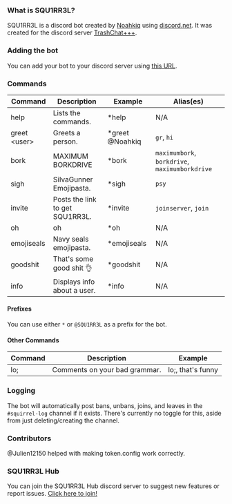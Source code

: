 ### What is SQU1RR3L?
SQU1RR3L is a discord bot created by [Noahkiq](https://github.com/Noahkiq/) using [discord.net](https://github.com/RogueException/Discord.Net). It was created for the discord server [TrashChat+++](https://discord.gg/fjHhjGs).

### Adding the bot
You can add your bot to your discord server using [this URL](https://discordapp.com/oauth2/authorize?client_id=215591038855675904&scope=bot&permissions=68612).

### Commands
| Command       | Description                     | Example         | Alias(es)                                      |
| ------------- | -------------                   | -------------   | -------------                                  |
| help          | Lists the commands.             | *help           | N/A                                            |
| greet \<user> | Greets a person.                | *greet @Noahkiq | `gr`, `hi`                                     |
| bork          | MAXIMUM BORKDRIVE               | *bork           | `maximumbork`, `borkdrive`, `maximumborkdrive` |
| sigh          | SiIvaGunner Emojipasta.         | *sigh           | `psy`                                          |
| invite        | Posts the link to get SQU1RR3L. | *invite         | `joinserver`, `join`                           |
| oh            | oh                              | *oh             | N/A                                            |
| emojiseals    | Navy seals emojipasta.          | *emojiseals     | N/A                                            |
| goodshit      | That's some good shit 👌        | *goodshit       | N/A                                            |
| info          | Displays info about a user.     | *info           | N/A                                            |

#### Prefixes
You can use either `*` or `@SQU1RR3L` as a prefix for the bot.

#### Other Commands
| Command       | Description                     | Example           |
| ------------- | -------------                   | -------------     |
| lo;           | Comments on your bad grammar.   | lo;, that's funny |

### Logging
The bot will automatically post bans, unbans, joins, and leaves in the `#squirrel-log` channel if it exists. There's currently no toggle for this, aside from just deleting/creating the channel.

### Contributors
@Julien12150 helped with making token.config work correctly.

### SQU1RR3L Hub
You can join the SQU1RR3L Hub discord server to suggest new features or report issues. [Click here to join!](https://discord.gg/fUQKCQX)
